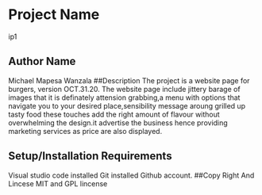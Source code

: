 # Project Name
ip1
## Author Name
Michael Mapesa Wanzala
##Description
The project is a website page for burgers, version OCT.31.20. The website page include jittery barage of images that it is definately attension grabbing,a menu with options that navigate you to your desired place,sensibility message aroung grilled up tasty food these touches add the right amount of flavour without overwhelming the design.it advertise the business hence providing marketing services as price are also displayed.
## Setup/Installation Requirements
Visual studio code installed
Git installed
Github account.
##Copy Right And Lincese
MIT  and GPL lincense

  
